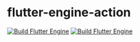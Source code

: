 # flutter-engine-action

[![Build Flutter Engine](https://github.com/flutter-hacker/flutter-engine-action/actions/workflows/build.yml/badge.svg)](https://github.com/flutter-hacker/flutter-engine-action/actions/workflows/build.yml)
[![Build Flutter Engine](https://github.com/flutter-hacker/flutter-engine-action/actions/workflows/build.yml/badge.svg?branch=main)](https://github.com/flutter-hacker/flutter-engine-action/actions/workflows/build.yml)
